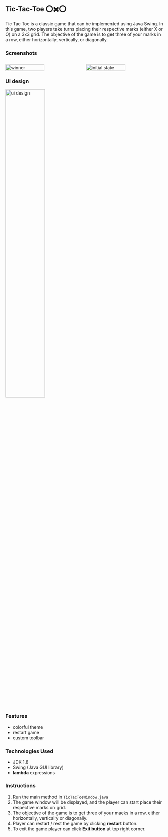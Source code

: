 ## Tic-Tac-Toe ⭕✖️⭕

Tic Tac Toe is a classic game that can be implemented using Java Swing. In this game, two players take turns placing
their respective marks (either X or O) on a 3x3 grid. The objective of the game is to get three of your marks in a row,
either horizontally, vertically, or diagonally.

### Screenshots

<div style="display: flex; justify-content: center; gap: 8px; padding-top: 10px">
    <img src="arts/img.png" width="50%" alt="winner"/>
    <img src="arts/img_1.png" width="50%" alt="initial state"/>
</div>

### UI design

<img src="arts/component_tree.png" width="50%" alt="ui design"/>

### Features

* colorful theme
* restart game
* custom toolbar

### Technologies Used

* JDK 1.8
* Swing (Java GUI library)
* **lambda** expressions

### Instructions

1. Run the main method in `TicTacToeWindow.java`
2. The game window will be displayed, and the player can start place their respective marks on grid.
3. The objective of the game is to get three of your maeks in a row, either horizontally, vertically or diagonally.
4. Player can restart / rest the game by clicking **restart** button.
5. To exit the game player can click **Exit button** at top right corner.